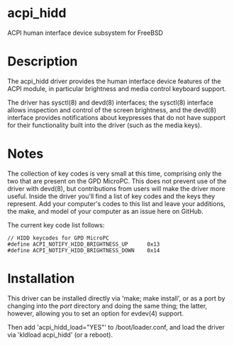 # acpi_hidd

ACPI human interface device subsystem for FreeBSD

# Description

The acpi_hidd driver provides the human interface device features of the ACPI
module, in particular brightness and media control keyboard support.

The driver has sysctl(8) and devd(8) interfaces; the sysctl(8) interface
allows inspection and control of the screen brightness, and the devd(8)
interface provides notifications about keypresses that do not have support for
their functionality built into the driver (such as the media keys).

# Notes

The collection of key codes is very small at this time, comprising only
the two that are present on the GPD MicroPC.  This does not prevent use
of the driver with devd(8), but contributions from users will make the
driver more useful.  Inside the driver you'll find a list of key codes
and the keys they represent.  Add your computer's codes to this list and
leave your additions, the make, and model of your computer as an
issue here on GitHub.

The current key code list follows:

	// HIDD keycodes for GPD MicroPC
	#define ACPI_NOTIFY_HIDD_BRIGHTNESS_UP      0x13
	#define ACPI_NOTIFY_HIDD_BRIGHTNESS_DOWN    0x14

# Installation

This driver can be installed directly via 'make; make install', or as a port
by changing into the *port* directory and doing the same thing; the latter,
however, allowing you to set an option for evdev(4) support.

Then add 'acpi_hidd_load="YES"' to /boot/loader.conf, and load the driver via
'kldload acpi_hidd' (or a reboot).
